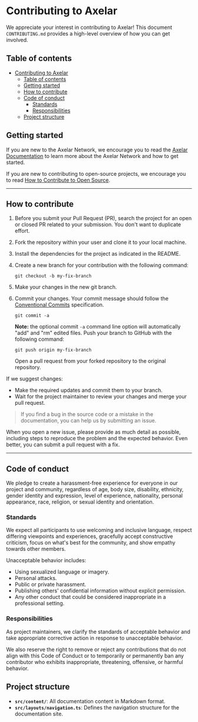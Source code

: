 # Contributing to Axelar

We appreciate your interest in contributing to Axelar! This document `CONTRIBUTING.md` provides a high-level overview of how you can get involved.

## Table of contents

- [Contributing to Axelar](#contributing-to-axelar)
  - [Table of contents](#table-of-contents)
  - [Getting started](#getting-started)
  - [How to contribute](#how-to-contribute)
  - [Code of conduct](#code-of-conduct)
    - [Standards](#standards)
    - [Responsibilities](#responsibilities)
  - [Project structure](#project-structure)

## Getting started

If you are new to the Axelar Network, we encourage you to read the [Axelar Documentation](https://docs.axelar.network/) to learn more about the Axelar Network and how to get started.

If you are new to contributing to open-source projects, we encourage you to read [How to Contribute to Open Source](https://opensource.guide/how-to-contribute/).

---

## How to contribute

1. Before you submit your Pull Request (PR), search the project for an open or closed PR related to your submission. You don't want to duplicate effort.
1. Fork the repository within your user and clone it to your local machine.
1. Install the dependencies for the project as indicated in the README.
1. Create a new branch for your contribution with the following command:

   ```shell
   git checkout -b my-fix-branch
   ```

1. Make your changes in the new git branch.
1. Commit your changes. Your commit message should follow the [Conventional Commits](https://www.conventionalcommits.org/en/v1.0.0/) specification.

   ```shell
   git commit -a
   ```

   **Note:** the optional commit `-a` command line option will automatically "add" and "rm" edited files. Push your branch to GitHub with the following command:

   ```shell
   git push origin my-fix-branch
   ```

   Open a pull request from your forked repository to the original repository.

If we suggest changes:

- Make the required updates and commit them to your branch.
- Wait for the project maintainer to review your changes and merge your pull request.

> If you find a bug in the source code or a mistake in the documentation, you can help us by submitting an issue.

When you open a new issue, please provide as much detail as possible, including steps to reproduce the problem and the expected behavior. Even better, you can submit a pull request with a fix.

---

## Code of conduct

We pledge to create a harassment-free experience for everyone in our project and community, regardless of age, body size, disability, ethnicity, gender identity and expression, level of experience, nationality, personal appearance, race, religion, or sexual identity and orientation.

### Standards

We expect all participants to use welcoming and inclusive language, respect differing viewpoints and experiences, gracefully accept constructive criticism, focus on what's best for the community, and show empathy towards other members.

Unacceptable behavior includes:

- Using sexualized language or imagery.
- Personal attacks.
- Public or private harassment.
- Publishing others' confidential information without explicit permission.
- Any other conduct that could be considered inappropriate in a professional setting.

### Responsibilities

As project maintainers, we clarify the standards of acceptable behavior and take appropriate corrective action in response to unacceptable behavior.

We also reserve the right to remove or reject any contributions that do not align with this Code of Conduct or to temporarily or permanently ban any contributor who exhibits inappropriate, threatening, offensive, or harmful behavior.

## Project structure

- **`src/content/`**: All documentation content in Markdown format.
- **`src/layouts/navigation.ts`**: Defines the navigation structure for the documentation site.
